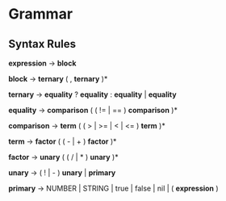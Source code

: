 # Grammar

## Syntax Rules

**expression** → **block**

**block** → **ternary** ( , **ternary** )*

**ternary** → **equality** ? **equality** : **equality** | **equality**

**equality** → **comparison** ( ( != | == ) **comparison** )*

**comparison** → **term** ( ( > | >= | < | <= ) **term** )*

**term** → **factor** ( ( - | + ) **factor** )*

**factor** → **unary** ( ( / | * ) **unary** )*

**unary** → ( ! | - ) **unary** | **primary**

**primary** → NUMBER | STRING | true | false | nil | ( **expression** )
